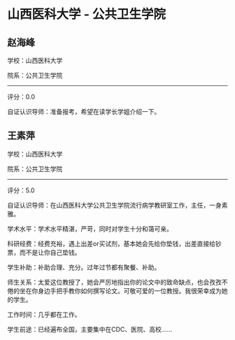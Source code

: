 # 山西医科大学 - 公共卫生学院

## 赵海峰

学校：山西医科大学

院系：公共卫生学院

* * *

评分：0.0

自证认识导师：准备报考，希望在读学长学姐介绍一下。

## 王素萍

学校：山西医科大学

院系：公共卫生学院

* * *

评分：5.0

自证认识导师：在山西医科大学公共卫生学院流行病学教研室工作，主任，一身素雅。

学术水平：学术水平精湛，严苛，同时对学生十分和蔼可亲。

科研经费：经费充裕，遇上出差or买试剂，基本她会先给你垫钱，出差直接给钞票，而不是让你自己垫钱。

学生补助：补助合理、充分。过年过节都有聚餐、补助。

师生关系：太爱这位教授了，她会严厉地指出你的论文中的致命缺点，也会孜孜不倦的坐在你身边手把手教你如何撰写论文。可敬可爱的一位教授。我很荣幸成为她的学生。

工作时间：几乎都在工作。

学生前途：已经遍布全国，主要集中在CDC、医院、高校……